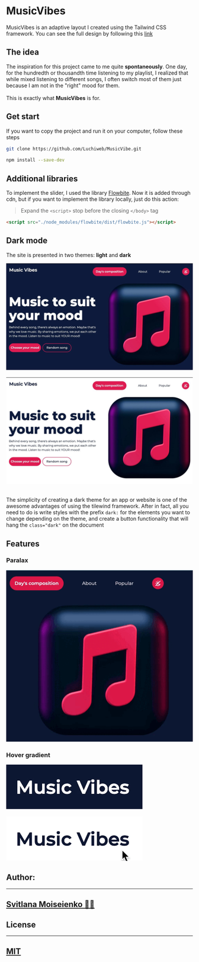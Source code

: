 # MusicVibes

MusicVibes is an adaptive layout I created using the Tailwind CSS framework. You can see the full design by following this [link](https://luchiweb.github.io/MusicVibe/)

## The idea

The inspiration for this project came to me quite **spontaneously**. One day, for the hundredth or thousandth time listening to my playlist, I realized that while mixed listening to different songs, I often switch most of them just because I am not in the "right" mood for them. </br></br>
This is exactly what **MusicVibes** is for.

## Get start

If you want to copy the project and run it on your computer, follow these steps

```bash
git clone https://github.com/Luchiweb/MusicVibe.git
```

```bash
npm install --save-dev
```

## Additional libraries

To implement the slider, I used the library [Flowbite](https://flowbite.com/docs/getting-started/quickstart/). Now it is added through cdn, but if you want to implement the library locally, just do this action:

> Expand the `<script>` stop before the closing `</body>` tag

```html
<script src="./node_modules/flowbite/dist/flowbite.js"></script>
```

## Dark mode

The site is presented in two themes: **light** and **dark**

<img  src="./screens/darkTheme.jpg">
</br></br>
<img src="./screens/lightTheme.jpg">
</br></br>

The simplicity of creating a dark theme for an app or website is one of the awesome advantages of using the tilewind framework. After in fact, all you need to do is write styles with the prefix `dark:` for the elements you want to change depending on the theme, and create a button functionality that will hang the `class="dark"` on the document

## Features

### Paralax

<img src="./screens/paralax.gif">

### Hover gradient

<img src="./screens/logoDark.gif">
<br><br>
<img src="./screens/logoLight.gif">

## Author:

---

## [Svitlana Moiseienko 🫶🏻](https://github.com/Luchiweb)

## License

---

## [MIT](https://choosealicense.com/licenses/mit/)
